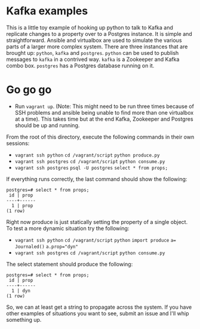 # Kafka examples

This is a little toy example of hooking up python to talk to Kafka and replicate
changes to a property over to a Postgres instance. It is simple and
straightforward. Ansible and virtualbox are used to simulate the various parts
of a larger more complex system. There are three instances that are brought up:
`python`, `kafka` and `postgres`. `python` can be used to publish messages to
`kafka` in a contrived way. `kafka` is a Zookeeper and Kafka combo
box. `postgres` has a Postgres database running on it.



# Go go go

- Run `vagrant up`. (Note: This might need to be run three times because of SSH
problems and ansible being unable to find more than one virtualbox at a
time). This takes time but at the end Kafka, Zookeeper and Postgres should be up
and running.

From the root of this directory, execute the following commands in their own sessions:
- `vagrant ssh python` `cd /vagrant/script` `python produce.py`
- `vagrant ssh postgres` `cd /vagrant/script` `python consume.py`
- `vagrant ssh postgres` `psql -U postgres` `select * from props;`

If everything runs correctly, the last command should show the following:
```
postgres=# select * from props;
 id | prop 
----+------
  1 | prop
(1 row)
```

Right now produce is just statically setting the property of a single object. To test a more dynamic situation try the following:
- `vagrant ssh python` `cd /vagrant/script` `python` `import produce` `a= Journaled()` `a.prop="dyn"`
- `vagrant ssh postgres` `cd /vagrant/script` `python consume.py`

The select statement should produce the following:
```
postgres=# select * from props;
 id | prop 
----+------
  1 | dyn
(1 row)
```

So, we can at least get a string to propagate across the system. If you have
other examples of situations you want to see, submit an issue and I'll whip
something up.
